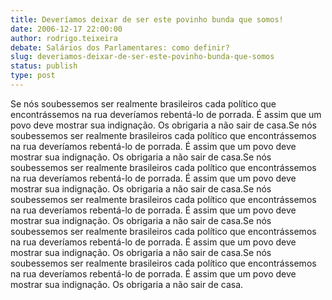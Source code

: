 ```yaml
---
title: Deveríamos deixar de ser este povinho bunda que somos!
date: 2006-12-17 22:00:00
author: rodrigo.teixeira
debate: Salários dos Parlamentares: como definir?
slug: deveriamos-deixar-de-ser-este-povinho-bunda-que-somos
status: publish 
type: post
---
```


Se nós soubessemos ser realmente brasileiros cada político que encontrássemos na rua deveríamos rebentá-lo de porrada. É assim que um povo deve mostrar sua indignação. Os obrigaria a não sair de casa.Se nós soubessemos ser realmente brasileiros cada político que encontrássemos na rua deveríamos rebentá-lo de porrada. É assim que um povo deve mostrar sua indignação. Os obrigaria a não sair de casa.Se nós soubessemos ser realmente brasileiros cada político que encontrássemos na rua deveríamos rebentá-lo de porrada. É assim que um povo deve mostrar sua indignação. Os obrigaria a não sair de casa.Se nós soubessemos ser realmente brasileiros cada político que encontrássemos na rua deveríamos rebentá-lo de porrada. É assim que um povo deve mostrar sua indignação. Os obrigaria a não sair de casa.Se nós soubessemos ser realmente brasileiros cada político que encontrássemos na rua deveríamos rebentá-lo de porrada. É assim que um povo deve mostrar sua indignação. Os obrigaria a não sair de casa.Se nós soubessemos ser realmente brasileiros cada político que encontrássemos na rua deveríamos rebentá-lo de porrada. É assim que um povo deve mostrar sua indignação. Os obrigaria a não sair de casa.
